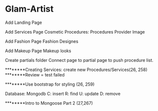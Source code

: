 # Glam-Artist

Add Landing Page

Add Services Page
    Cosmetic Procedures:
        Procedures
        Provider
        Image

Add Fashion Page
    Fashion Designes

Add Makeup Page
    Makeup looks

Create partials folder
     Connect page to partial page to push procedure list.

********Creating Services: create new Procedures/Services(26, 258)
********Review = test failed

********Use bootstrap for styling (26, 259)

Database: Mongodb
    C: insert
    R: find
    U: update
    D: remove

********Intro to Mongoose Part 2 (27,267)

    



